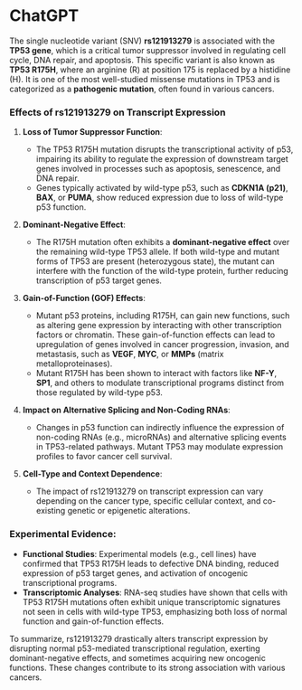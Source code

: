 # ChatGPT

The single nucleotide variant (SNV) **rs121913279** is associated with the **TP53 gene**, which is a critical tumor suppressor involved in regulating cell cycle, DNA repair, and apoptosis. This specific variant is also known as **TP53 R175H**, where an arginine (R) at position 175 is replaced by a histidine (H). It is one of the most well-studied missense mutations in TP53 and is categorized as a **pathogenic mutation**, often found in various cancers.

### Effects of rs121913279 on Transcript Expression
1. **Loss of Tumor Suppressor Function**: 
   - The TP53 R175H mutation disrupts the transcriptional activity of p53, impairing its ability to regulate the expression of downstream target genes involved in processes such as apoptosis, senescence, and DNA repair.
   - Genes typically activated by wild-type p53, such as **CDKN1A (p21)**, **BAX**, or **PUMA**, show reduced expression due to loss of wild-type p53 function.

2. **Dominant-Negative Effect**:
   - The R175H mutation often exhibits a **dominant-negative effect** over the remaining wild-type TP53 allele. If both wild-type and mutant forms of TP53 are present (heterozygous state), the mutant can interfere with the function of the wild-type protein, further reducing transcription of p53 target genes.

3. **Gain-of-Function (GOF) Effects**:
   - Mutant p53 proteins, including R175H, can gain new functions, such as altering gene expression by interacting with other transcription factors or chromatin. These gain-of-function effects can lead to upregulation of genes involved in cancer progression, invasion, and metastasis, such as **VEGF**, **MYC**, or **MMPs** (matrix metalloproteinases).
   - Mutant R175H has been shown to interact with factors like **NF-Y**, **SP1**, and others to modulate transcriptional programs distinct from those regulated by wild-type p53.

4. **Impact on Alternative Splicing and Non-Coding RNAs**:
   - Changes in p53 function can indirectly influence the expression of non-coding RNAs (e.g., microRNAs) and alternative splicing events in TP53-related pathways. Mutant TP53 may modulate expression profiles to favor cancer cell survival.

5. **Cell-Type and Context Dependence**:
   - The impact of rs121913279 on transcript expression can vary depending on the cancer type, specific cellular context, and co-existing genetic or epigenetic alterations.

### Experimental Evidence:
- **Functional Studies**: Experimental models (e.g., cell lines) have confirmed that TP53 R175H leads to defective DNA binding, reduced expression of p53 target genes, and activation of oncogenic transcriptional programs.
- **Transcriptomic Analyses**: RNA-seq studies have shown that cells with TP53 R175H mutations often exhibit unique transcriptomic signatures not seen in cells with wild-type TP53, emphasizing both loss of normal function and gain-of-function effects.

To summarize, rs121913279 drastically alters transcript expression by disrupting normal p53-mediated transcriptional regulation, exerting dominant-negative effects, and sometimes acquiring new oncogenic functions. These changes contribute to its strong association with various cancers.